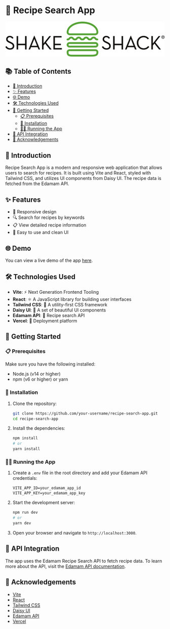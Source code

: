# 🍲 Recipe Search App

![Logo](https://raw.githubusercontent.com/soumojit622/recipe-app/eb9bf0fefbad9cb450111365475cb16e8065aff8/public/logo1.svg)

## 📚 Table of Contents

- [📖 Introduction](#introduction)
- [✨ Features](#features)
- [🌐 Demo](#demo)
- [🛠️ Technologies Used](#technologies-used)
- [🚀 Getting Started](#getting-started)
  - [📋 Prerequisites](#prerequisites)
  - [💾 Installation](#installation)
  - [🏃‍♂️ Running the App](#running-the-app)
- [🔗 API Integration](#api-integration)
- [🙏 Acknowledgements](#acknowledgements)

## 📖 Introduction

Recipe Search App is a modern and responsive web application that allows users to search for recipes. It is built using Vite and React, styled with Tailwind CSS, and utilizes UI components from Daisy UI. The recipe data is fetched from the Edamam API.

## ✨ Features

- 📱 Responsive design
- 🔍 Search for recipes by keywords
- 📋 View detailed recipe information
- 🧹 Easy to use and clean UI

## 🌐 Demo

You can view a live demo of the app [here](https://recipe-app-vert-eight.vercel.app/).

## 🛠️ Technologies Used

- **Vite**: ⚡ Next Generation Frontend Tooling
- **React**: ⚛️ A JavaScript library for building user interfaces
- **Tailwind CSS**: 🎨 A utility-first CSS framework
- **Daisy UI**: 🌼 A set of beautiful UI components
- **Edamam API**: 🍴 Recipe search API
- **Vercel**: 🚀 Deployment platform

## 🚀 Getting Started

### 📋 Prerequisites

Make sure you have the following installed:

- Node.js (v14 or higher)
- npm (v6 or higher) or yarn

### 💾 Installation

1. Clone the repository:
    ```bash
    git clone https://github.com/your-username/recipe-search-app.git
    cd recipe-search-app
    ```

2. Install the dependencies:
    ```bash
    npm install
    # or
    yarn install
    ```

### 🏃‍♂️ Running the App

1. Create a `.env` file in the root directory and add your Edamam API credentials:
    ```env
    VITE_APP_ID=your_edamam_app_id
    VITE_APP_KEY=your_edamam_app_key
    ```

2. Start the development server:
    ```bash
    npm run dev
    # or
    yarn dev
    ```

3. Open your browser and navigate to `http://localhost:3000`.

## 🔗 API Integration

The app uses the Edamam Recipe Search API to fetch recipe data. To learn more about the API, visit the [Edamam API documentation](https://developer.edamam.com/edamam-docs-recipe-api).

## 🙏 Acknowledgements

- [Vite](https://vitejs.dev/)
- [React](https://reactjs.org/)
- [Tailwind CSS](https://tailwindcss.com/)
- [Daisy UI](https://daisyui.com/)
- [Edamam API](https://developer.edamam.com/)
- [Vercel](https://vercel.com/)
